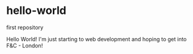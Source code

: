 # hello-world
first repository

Hello World! I'm just starting to web development and hoping to get into F&C - London!
